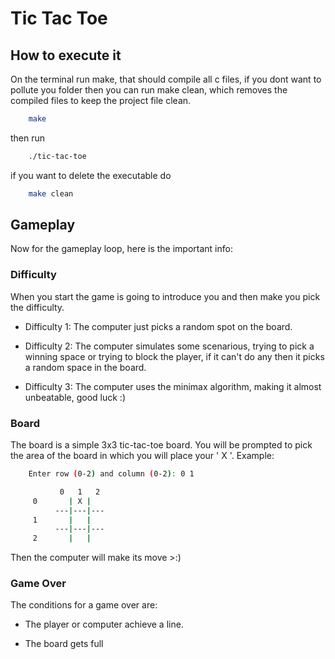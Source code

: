 # Tic Tac Toe

## How to execute it
On the terminal run make, that should compile all c files, if you dont want to pollute you folder then you can run make clean, which removes the compiled files to keep the project file clean.

```bash
    make
```

then run 

```bash
    ./tic-tac-toe
```

if you want to delete the executable do

```bash
    make clean
```


## Gameplay

Now for the gameplay loop, here is the important info:

### Difficulty

When you start the game is going to introduce you and then make you pick the difficulty.

- Difficulty 1: The computer just picks a random spot on the board.

- Difficulty 2: The computer simulates some scenarious, trying to pick a winning space or trying to block the player, if it can't do any then it picks a random space in the board. 

- Difficulty 3: The computer uses the minimax algorithm, making it almost unbeatable, good luck :)

### Board

The board is a simple 3x3 tic-tac-toe board. You will be prompted to pick the area of the board in which you will place your ' X '. Example:

```bash
    Enter row (0-2) and column (0-2): 0 1

           0   1   2 
     0       | X |   
          ---|---|---
     1       |   |   
          ---|---|---
     2       |   |   
```

Then the computer will make its move >:)

### Game Over

The conditions for a game over are:

- The player or computer achieve a line.

- The board gets full

